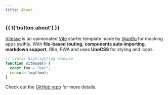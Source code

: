 ```yaml
---
title: About
---
```


<script setup>
const { t } = useI18n()
useHead({ title: () => t('button.about') })
</script>

<div class="text-center">
  <!-- You can use Vue components inside markdown -->
  <div i-carbon-dicom-overlay class="text-4xl -mb-6 m-auto" />
  <h3>{{ t('button.about') }}</h3>
</div>

[Vitesse](https://github.com/antfu/vitesse) is an opinionated [Vite](https://github.com/vitejs/vite) starter template made by [@antfu](https://github.com/antfu) for mocking apps swiftly. With **file-based routing**, **components auto importing**, **markdown support**, I18n, PWA and uses **UnoCSS** for styling and icons.

```js
// syntax highlighting example
function vitesse() {
  const foo = "bar";
  console.log(foo);
}
```

Check out the [GitHub repo](https://github.com/antfu/vitesse) for more details.

